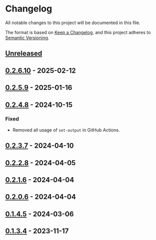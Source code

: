 # Changelog

All notable changes to this project will be documented in this file.

The format is based on [Keep a Changelog](https://keepachangelog.com/en/1.0.0/),
and this project adheres to [Semantic Versioning](https://semver.org/spec/v2.0.0.html).

## [Unreleased]

## [0.2.6.10] - 2025-02-12

## [0.2.5.9] - 2025-01-16

## [0.2.4.8] - 2024-10-15

### Fixed

- Removed all usage of `set-output` in GitHub Actions.

## [0.2.3.7] - 2024-04-10

## [0.2.2.8] - 2024-04-05

## [0.2.1.6] - 2024-04-04

## [0.2.0.6] - 2024-04-04

## [0.1.4.5] - 2024-03-06

## [0.1.3.4] - 2023-11-17

[unreleased]: https://github.com/Afterlife-Guide/AppSettings.Merge/compare/0.2.6.10...HEAD
[0.2.6.10]: https://github.com/Afterlife-Guide/AppSettings.Merge/compare/0.2.5.9...0.2.6.10
[0.2.5.9]: https://github.com/Afterlife-Guide/AppSettings.Merge/compare/0.2.4.8...0.2.5.9
[0.2.4.8]: https://github.com/Afterlife-Guide/AppSettings.Merge/compare/0.2.3.7...0.2.4.8
[0.2.3.7]: https://github.com/Afterlife-Guide/AppSettings.Merge/compare/0.2.2.8...0.2.3.7
[0.2.2.8]: https://github.com/Afterlife-Guide/AppSettings.Merge/compare/0.2.1.6...0.2.2.8
[0.2.1.6]: https://github.com/Afterlife-Guide/AppSettings.Merge/compare/0.2.0.6...0.2.1.6
[0.2.0.6]: https://github.com/Afterlife-Guide/AppSettings.Merge/compare/0.1.4.5...0.2.0.6
[0.1.4.5]: https://github.com/Afterlife-Guide/AppSettings.Merge/compare/0.1.3.4...0.1.4.5
[0.1.3.4]: https://github.com/Afterlife-Guide/AppSettings.Merge/compare/b9c7c0d263bd538401345ed79e6de5f620e8ddc1...0.1.3.4
